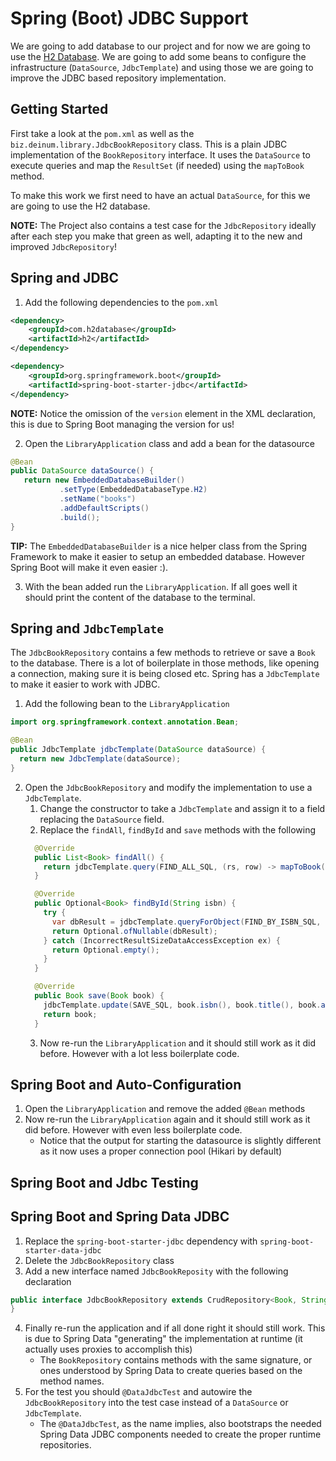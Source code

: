 Spring (Boot) JDBC Support
===

We are going to add database to our project and for now we are going to use the [H2 Database](https://www.h2database.com/html/main.html). We are going to add some beans to configure the infrastructure (`DataSource`, `JdbcTemplate`) and using those we are going to improve the JDBC based repository implementation.


Getting Started
---
First take a look at the `pom.xml` as well as the `biz.deinum.library.JdbcBookRepository` class. This is a plain JDBC implementation of the `BookRepository` interface. It uses the `DataSource` to execute queries and map the `ResultSet` (if needed) using the `mapToBook` method. 

To make this work we first need to have an actual `DataSource`, for this we are going to use the H2 database.

**NOTE:** The Project also contains a test case for the `JdbcRepository` ideally after each step you make that green as well, adapting it to the new and improved `JdbcRepository`!

Spring and JDBC
---

1. Add the following dependencies to the `pom.xml`
```xml
<dependency>
    <groupId>com.h2database</groupId>
    <artifactId>h2</artifactId>
</dependency>

<dependency>
    <groupId>org.springframework.boot</groupId>
    <artifactId>spring-boot-starter-jdbc</artifactId>
</dependency>
```

**NOTE:** Notice the omission of the `version` element in the XML declaration, this is due to Spring Boot managing the version for us!

2. Open the `LibraryApplication` class and add a bean for the datasource

```java
@Bean
public DataSource dataSource() {
   return new EmbeddedDatabaseBuilder()
           .setType(EmbeddedDatabaseType.H2)
           .setName("books")
           .addDefaultScripts()
           .build();
}
```

**TIP:** The `EmbeddedDatabaseBuilder` is a nice helper class from the Spring Framework to make it easier to setup an embedded database. However Spring Boot will make it even easier :). 

3. With the bean added run the `LibraryApplication`. If all goes well it should print the content of the database to the terminal. 

Spring and `JdbcTemplate`
---
The `JdbcBookRepository` contains a few methods to retrieve or save a `Book` to the database. There is a lot of boilerplate in those methods, like opening a connection, making sure it is being closed etc. Spring has a `JdbcTemplate` to make it easier to work with JDBC.

1. Add the following bean to the `LibraryApplication`

```java
import org.springframework.context.annotation.Bean;

@Bean
public JdbcTemplate jdbcTemplate(DataSource dataSource) {
  return new JdbcTemplate(dataSource);
}
```

2. Open the `JdbcBookRepository` and modify the implementation to use a `JdbcTemplate`.
   1. Change the constructor to take a `JdbcTemplate` and assign it to a field replacing the `DataSource` field.
   2. Replace the `findAll`, `findById` and `save` methods with the following
    ```java
      @Override
      public List<Book> findAll() {
        return jdbcTemplate.query(FIND_ALL_SQL, (rs, row) -> mapToBook(rs));
      }
    
      @Override
      public Optional<Book> findById(String isbn) {
        try {
          var dbResult = jdbcTemplate.queryForObject(FIND_BY_ISBN_SQL, (rs, row) -> mapToBook(rs), isbn);
          return Optional.ofNullable(dbResult);
        } catch (IncorrectResultSizeDataAccessException ex) {
          return Optional.empty();
        }
      }
    
      @Override
      public Book save(Book book) {
        jdbcTemplate.update(SAVE_SQL, book.isbn(), book.title(), book.authors().toArray(new String[0]));
        return book;
      }
    ```
    3. Now re-run the `LibraryApplication` and it should still work as it did before. However with a lot less boilerplate code.

Spring Boot and Auto-Configuration
---
1. Open the `LibraryApplication` and remove the added `@Bean` methods
2. Now re-run the `LibraryApplication` again and it should still work as it did before. However with even less boilerplate code.
    * Notice that the output for starting the datasource is slightly different as it now uses a proper connection pool (Hikari by default)

Spring Boot and Jdbc Testing
---


Spring Boot and Spring Data JDBC
---
1. Replace the `spring-boot-starter-jdbc` dependency with `spring-boot-starter-data-jdbc`
2. Delete the `JdbcBookRepository` class
3. Add a new interface named `JdbcBookReposity` with the following declaration
```java
public interface JdbcBookRepository extends CrudRepository<Book, String>, BookRepository {
}
```
4. Finally re-run the application and if all done right it should still work. This is due to Spring Data "generating" the implementation at runtime (it actually uses proxies to accomplish this)
   * The `BookRepository` contains methods with the same signature, or ones understood by Spring Data to create queries based on the method names.
5. For the test you should `@DataJdbcTest` and autowire the `JdbcBookRepository` into the test case instead of a `DataSource` or `JdbcTemplate`. 
   * The `@DataJdbcTest`, as the name implies, also bootstraps the needed Spring Data JDBC components needed to create the proper runtime repositories. 